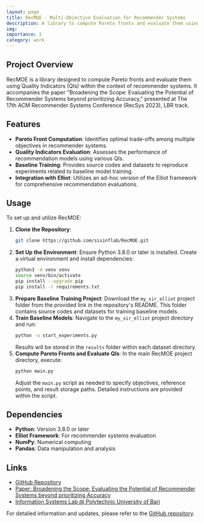 ```yaml
---
layout: page
title: RecMOE - Multi-Objective Evaluation for Recommender Systems
description: A library to compute Pareto fronts and evaluate them using Quality Indicators (QIs) for Recommender Systems.
img: 
importance: 2
category: work
---
```


## Project Overview

RecMOE is a library designed to compute Pareto fronts and evaluate them using Quality Indicators (QIs) within the context of recommender systems. It accompanies the paper "Broadening the Scope: Evaluating the Potential of Recommender Systems beyond prioritizing Accuracy," presented at The 17th ACM Recommender Systems Conference (RecSys 2023), LBR track.

## Features

- **Pareto Front Computation**: Identifies optimal trade-offs among multiple objectives in recommender systems.
- **Quality Indicators Evaluation**: Assesses the performance of recommendation models using various QIs.
- **Baseline Training**: Provides source codes and datasets to reproduce experiments related to baseline model training.
- **Integration with Elliot**: Utilizes an ad-hoc version of the Elliot framework for comprehensive recommendation evaluations.

## Usage

To set up and utilize RecMOE:

1. **Clone the Repository**:
   ```bash
   git clone https://github.com/sisinflab/RecMOE.git
   ```
2. **Set Up the Environment**:
   Ensure Python 3.8.0 or later is installed. Create a virtual environment and install dependencies:
   ```bash
   python3 -m venv venv
   source venv/bin/activate
   pip install --upgrade pip
   pip install -r requirements.txt
   ```
3. **Prepare Baseline Training Project**:
   Download the `my_sir_elliot` project folder from the provided link in the repository's README. This folder contains source codes and datasets for training baseline models.
4. **Train Baseline Models**:
   Navigate to the `my_sir_elliot` project directory and run:
   ```bash
   python -u start_experiments.py
   ```
   Results will be stored in the `results` folder within each dataset directory.
5. **Compute Pareto Fronts and Evaluate QIs**:
   In the main RecMOE project directory, execute:
   ```bash
   python main.py
   ```
   Adjust the `main.py` script as needed to specify objectives, reference points, and result storage paths. Detailed instructions are provided within the script.

## Dependencies

- **Python**: Version 3.8.0 or later
- **Elliot Framework**: For recommender systems evaluation
- **NumPy**: Numerical computing
- **Pandas**: Data manipulation and analysis

## Links

- [GitHub Repository](https://github.com/sisinflab/RecMOE)
- [Paper: Broadening the Scope: Evaluating the Potential of Recommender Systems beyond prioritizing Accuracy](https://recsys.acm.org/recsys23/)
- [Information Systems Lab @ Polytechnic University of Bari](https://github.com/sisinflab/)

For detailed information and updates, please refer to the [GitHub repository](https://github.com/sisinflab/RecMOE).
